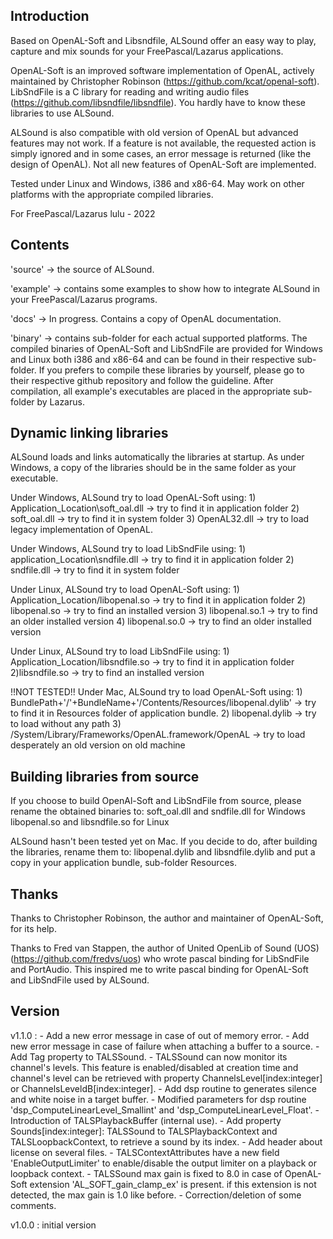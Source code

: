 Introduction
------------

Based on OpenAL-Soft and Libsndfile, ALSound offer an easy way to play, capture and mix sounds for your FreePascal/Lazarus applications.

OpenAL-Soft is an improved software implementation of OpenAL, actively maintained by Christopher Robinson (https://github.com/kcat/openal-soft).
LibSndFile is a C library for reading and writing audio files (https://github.com/libsndfile/libsndfile).
You hardly have to know these libraries to use ALSound.

ALSound is also compatible with old version of OpenAL but advanced features may not work.
If a feature is not available, the requested action is simply ignored and in some cases, an error message is returned (like the design of OpenAL). Not all new features of OpenAL-Soft are implemented.

Tested under Linux and Windows, i386 and x86-64.
May work on other platforms with the appropriate compiled libraries.

For FreePascal/Lazarus
lulu - 2022


Contents
--------

'source' -> the source of ALSound.

'example' -> contains some examples to show how to integrate ALSound in your FreePascal/Lazarus programs.

'docs' -> In progress. Contains a copy of OpenAL documentation.

'binary' -> contains sub-folder for each actual supported platforms. The compiled binaries of OpenAL-Soft and LibSndFile are provided for Windows and Linux both i386 and x86-64 and can be found in their respective sub-folder. If you prefers to compile these libraries by yourself, please go to their respective github repository and follow the guideline.
After compilation, all example's executables are placed in the appropriate sub-folder by Lazarus.


Dynamic linking libraries
-------------------------

ALSound loads and links automatically the libraries at startup. As under Windows, a copy of the libraries should be in the same folder as your executable.

Under Windows, ALSound try to load OpenAL-Soft using:
	1) Application_Location\soft_oal.dll -> try to find it in application folder
	2) soft_oal.dll -> try to find it in system folder
	3) OpenAL32.dll -> try to load legacy implementation of OpenAL.

Under Windows, ALSound try to load LibSndFile using:
	1) application_Location\sndfile.dll -> try to find it in application folder
	2) sndfile.dll -> try to find it in system folder


Under Linux, ALSound try to load OpenAL-Soft using:
	1) Application_Location/libopenal.so -> try to find it in application folder
	2) libopenal.so -> try to find an installed version
	3) libopenal.so.1 -> try to find an older installed version
	4) libopenal.so.0 -> try to find an older installed version

Under Linux, ALSound try to load LibSndFile using:
	1) Application_Location/libsndfile.so -> try to find it in application folder
	2)libsndfile.so -> try to find an installed version


!!NOT TESTED!! Under Mac, ALSound try to load OpenAL-Soft using:
	1) BundlePath+'/'+BundleName+'/Contents/Resources/libopenal.dylib' -> try to find it in Resources folder of application bundle.
	2) libopenal.dylib -> try to load without any path
	3) /System/Library/Frameworks/OpenAL.framework/OpenAL -> try to load desperately an old version on old machine


Building libraries from source
------------------------------

If you choose to build OpenAl-Soft and LibSndFile from source, please rename the obtained binaries to:
	soft_oal.dll and sndfile.dll            for Windows
	libopenal.so and libsndfile.so          for Linux

ALSound hasn't been tested yet on Mac. If you decide to do, after building the libraries, rename them to:
	libopenal.dylib and libsndfile.dylib
and put a copy in your application bundle, sub-folder Resources.


Thanks
------

Thanks to Christopher Robinson, the author and maintainer of OpenAL-Soft, for its help.

Thanks to Fred van Stappen, the author of United OpenLib of Sound (UOS) (https://github.com/fredvs/uos) who wrote pascal binding for LibSndFile and PortAudio. This inspired me to write pascal binding for OpenAL-Soft and LibSndFile used by ALSound.


Version
-------

v1.1.0 :
     - Add a new error message in case of out of memory error.
     - Add new error message in case of failure when attaching a buffer to a source.
     - Add Tag property to TALSSound.
     - TALSSound can now monitor its channel's levels. This feature is enabled/disabled at creation time and channel's level can be retrieved with property ChannelsLevel[index:integer] or ChannelsLeveldB[index:integer].
     - Add dsp routine to generates silence and white noise in a target buffer.
     - Modified parameters for dsp routine 'dsp_ComputeLinearLevel_Smallint' and 'dsp_ComputeLinearLevel_Float'.
     - Introduction of TALSPlaybackBuffer (internal use).
     - Add property Sounds[index:integer]: TALSSound to TALSPlaybackContext and TALSLoopbackContext, to retrieve a sound by its index.
     - Add header about license on several files.
     - TALSContextAttributes have a new field 'EnableOutputLimiter' to enable/disable the output limiter on a playback or loopback context.
     - TALSSound max gain is fixed to 8.0 in case of OpenAL-Soft extension 'AL_SOFT_gain_clamp_ex' is present. if this extension is not detected, the max gain is 1.0 like before.
     - Correction/deletion of some comments.


v1.0.0 : initial version

